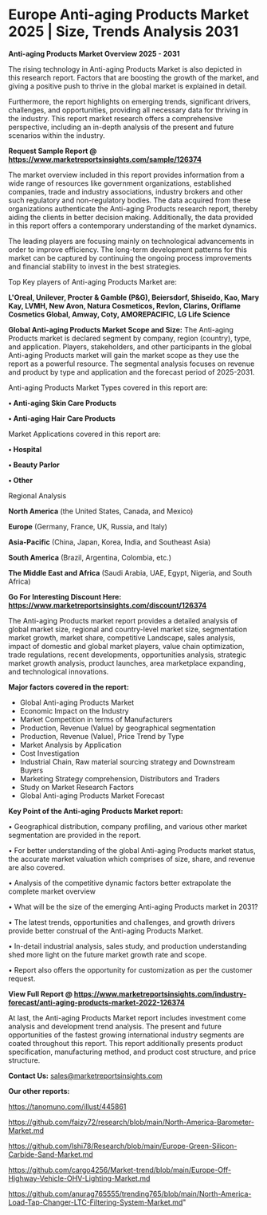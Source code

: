  # Europe Anti-aging Products Market 2025 | Size, Trends Analysis 2031

<Strong> Anti-aging Products Market Overview 2025 - 2031</strong>

The rising technology in Anti-aging Products Market is also depicted in this research report. Factors that are boosting the growth of the market, and giving a positive push to thrive in the global market is explained in detail.

Furthermore, the report highlights on emerging trends, significant drivers, challenges, and opportunities, providing all necessary data for thriving in the industry. This report market research offers a comprehensive perspective, including an in-depth analysis of the present and future scenarios within the industry.

<strong>Request Sample Report @ <a href=https://www.marketreportsinsights.com/sample/126374>https://www.marketreportsinsights.com/sample/126374</a></strong>

The market overview included in this report provides information from a wide range of resources like government organizations, established companies, trade and industry associations, industry brokers and other such regulatory and non-regulatory bodies. The data acquired from these organizations authenticate the Anti-aging Products research report, thereby aiding the clients in better decision making. Additionally, the data provided in this report offers a contemporary understanding of the market dynamics.

The leading players are focusing mainly on technological advancements in order to improve efficiency. The long-term development patterns for this market can be captured by continuing the ongoing process improvements and financial stability to invest in the best strategies.

Top Key players of Anti-aging Products Market are:

<strong>L'Oreal, Unilever, Procter & Gamble (P&G), Beiersdorf, Shiseido, Kao, Mary Kay, LVMH, New Avon, Natura Cosmeticos, Revlon, Clarins, Oriflame Cosmetics Global, Amway, Coty, AMOREPACIFIC, LG Life Science</strong>

<strong><b>Global Anti-aging Products Market Scope and Size:</b></strong>
The Anti-aging Products market is declared segment by company, region (country), type, and application. Players, stakeholders, and other participants in the global Anti-aging Products market will gain the market scope as they use the report as a powerful resource. The segmental analysis focuses on revenue and product by type and application and the forecast period of 2025-2031.

Anti-aging Products Market Types covered in this report are:

<strong>• Anti-aging Skin Care Products

• Anti-aging Hair Care Products</strong>

Market Applications covered in this report are:

<strong>• Hospital

• Beauty Parlor

• Other</strong> 

Regional Analysis

<strong>North America</strong> (the United States, Canada, and Mexico)

<strong>Europe</strong> (Germany, France, UK, Russia, and Italy)

<strong>Asia-Pacific</strong> (China, Japan, Korea, India, and Southeast Asia)

<strong>South America</strong> (Brazil, Argentina, Colombia, etc.)

<strong>The Middle East and Africa</strong> (Saudi Arabia, UAE, Egypt, Nigeria, and South Africa)

<strong>Go For Interesting Discount Here: <a href=https://www.marketreportsinsights.com/discount/126374>https://www.marketreportsinsights.com/discount/126374</a></strong>

The Anti-aging Products market report provides a detailed analysis of global market size, regional and country-level market size, segmentation market growth, market share, competitive Landscape, sales analysis, impact of domestic and global market players, value chain optimization, trade regulations, recent developments, opportunities analysis, strategic market growth analysis, product launches, area marketplace expanding, and technological innovations.

<strong><b>Major factors covered in the report:</b></strong>
<ul>
  <li>Global Anti-aging Products Market </li>
  <li>Economic Impact on the Industry</li>
  <li>Market Competition in terms of Manufacturers</li>
  <li>Production, Revenue (Value) by geographical segmentation</li>
  <li>Production, Revenue (Value), Price Trend by Type</li>
  <li>Market Analysis by Application</li>
  <li>Cost Investigation</li>
  <li>Industrial Chain, Raw material sourcing strategy and Downstream Buyers</li>
  <li>Marketing Strategy comprehension, Distributors and Traders</li>
  <li>Study on Market Research Factors</li>
  <li>Global Anti-aging Products Market Forecast</li>
</ul>

<strong><b>Key Point of the Anti-aging Products Market report:</b></strong>

• Geographical distribution, company profiling, and various other market segmentation are provided in the report.

• For better understanding of the global Anti-aging Products market status, the accurate market valuation which comprises of size, share, and revenue are also covered.

• Analysis of the competitive dynamic factors better extrapolate the complete market overview

• What will be the size of the emerging Anti-aging Products market in 2031?

• The latest trends, opportunities and challenges, and growth drivers provide better construal of the Anti-aging Products Market.

• In-detail industrial analysis, sales study, and production understanding shed more light on the future market growth rate and scope.

• Report also offers the opportunity for customization as per the customer request.

<strong><b>View Full Report @ <a href=https://www.marketreportsinsights.com/industry-forecast/anti-aging-products-market-2022-126374>https://www.marketreportsinsights.com/industry-forecast/anti-aging-products-market-2022-126374</a></b></strong>


At last, the Anti-aging Products Market report includes investment come analysis and development trend analysis. The present and future opportunities of the fastest growing international industry segments are coated throughout this report. This report additionally presents product specification, manufacturing method, and product cost structure, and price structure.

<strong>Contact Us:</strong>
sales@marketreportsinsights.com

<strong>Our other reports:</strong>

<a href=https://tanomuno.com/illust/445861>https://tanomuno.com/illust/445861</a>

<a href=https://github.com/faizy72/research/blob/main/North-America-Barometer-Market.md>https://github.com/faizy72/research/blob/main/North-America-Barometer-Market.md</a>

<a href=https://github.com/Ishi78/Research/blob/main/Europe-Green-Silicon-Carbide-Sand-Market.md>https://github.com/Ishi78/Research/blob/main/Europe-Green-Silicon-Carbide-Sand-Market.md</a>

<a href=https://github.com/cargo4256/Market-trend/blob/main/Europe-Off-Highway-Vehicle-OHV-Lighting-Market.md>https://github.com/cargo4256/Market-trend/blob/main/Europe-Off-Highway-Vehicle-OHV-Lighting-Market.md</a>

<a href=https://github.com/anurag765555/trending765/blob/main/North-America-Load-Tap-Changer-LTC-Filtering-System-Market.md>https://github.com/anurag765555/trending765/blob/main/North-America-Load-Tap-Changer-LTC-Filtering-System-Market.md</a>"
